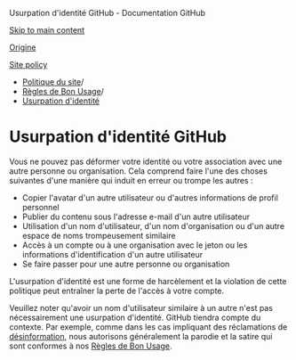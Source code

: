 Usurpation d'identité GitHub - Documentation GitHub

[Skip to main content](#main-content)

[Origine](/fr)

[Site policy](/fr/site-policy)

* [Politique du site](/fr/site-policy)/
* [Règles de Bon Usage](/fr/site-policy/acceptable-use-policies)/
* [Usurpation d'identité](/fr/site-policy/acceptable-use-policies/github-impersonation)

Usurpation d'identité GitHub
==========

Vous ne pouvez pas déformer votre identité ou votre association avec une autre personne ou organisation. Cela comprend faire l'une des choses suivantes d'une manière qui induit en erreur ou trompe les autres :

* Copier l'avatar d'un autre utilisateur ou d'autres informations de profil personnel
* Publier du contenu sous l'adresse e-mail d'un autre utilisateur
* Utilisation d'un nom d'utilisateur, d'un nom d'organisation ou d'un autre espace de noms trompeusement similaire
* Accès à un compte ou à une organisation avec le jeton ou les informations d'identification d'un autre utilisateur
* Se faire passer pour une autre personne ou organisation

L'usurpation d'identité est une forme de harcèlement et la violation de cette politique peut entraîner la perte de l'accès à votre compte.

Veuillez noter qu'avoir un nom d'utilisateur similaire à un autre n'est pas nécessairement une usurpation d'identité. GitHub tiendra compte du contexte. Par exemple, comme dans les cas impliquant des réclamations de [désinformation](/fr/site-policy/acceptable-use-policies/github-misinformation-and-disinformation), nous autorisons généralement la parodie et la satire qui sont conformes à nos [Règles de Bon Usage](/fr/site-policy/acceptable-use-policies/github-acceptable-use-policies).
